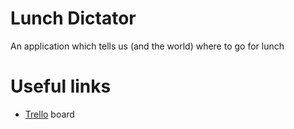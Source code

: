 Lunch Dictator
==============

An application which tells us (and the world) where to go for lunch

Useful links
=============

* [Trello](https://trello.com/b/dwvDyPMk/release-v1-0) board
